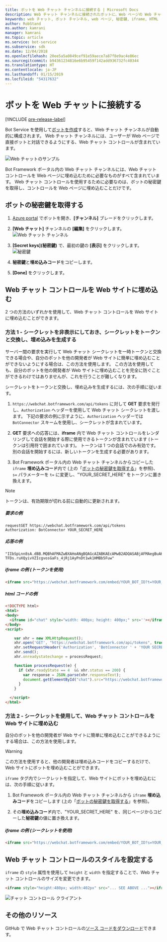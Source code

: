 ```yaml
---
title: ボットを Web チャット チャンネルに接続する | Microsoft Docs
description: Web チャット チャンネルに接続されたボットに、Web ページの Web チャット コントロールを使用する方法について説明します。
keywords: web チャット, ボット チャンネル, web ページ, 秘密鍵, iframe, HTML
author: RobStand
ms.author: kamrani
manager: kamrani
ms.topic: article
ms.service: bot-service
ms.subservice: sdk
ms.date: 12/04/2018
ms.openlocfilehash: 20ee5a5a0849cef91e59aece7a87f8e9ac4e86ec
ms.sourcegitcommit: b94361234816e6b95459f142add936732fc40344
ms.translationtype: HT
ms.contentlocale: ja-JP
ms.lasthandoff: 01/15/2019
ms.locfileid: "54317632"
---
```

# <a name="connect-a-bot-to-web-chat"></a>ボットを Web チャットに接続する

[!INCLUDE [pre-release-label](./includes/pre-release-label.md)]

Bot Service を使用して[ボットを作成](bot-service-quickstart.md)すると、Web チャット チャンネルが自動的に構成されます。 Web チャット チャンネルには、ユーザーが Web ページで直接ボットと対話できるようにする、Web チャット コントロールが含まれています。

![Web チャットのサンプル](./media/bot-service-channel-webchat/create-a-bot.png)

Bot Framework ポータル内の Web チャット チャンネルには、Web チャット コントロールを Web ページに埋め込むために必要なものがすべて含まれています。 Web チャット コントロールを使用するために必要なのは、ボットの秘密鍵を取得し、コントロールを Web ページに埋め込むことだけです。

## <a id="step-1"></a>ボットの秘密鍵を取得する

1. [Azure portal](http://portal.azure.com) でボットを開き、**[チャンネル]** ブレードをクリックします。

2. **[Web チャット]** チャンネルの **[編集]** をクリックします。  
![Web チャット チャンネル](./media/bot-service-channel-webchat/bot-service-channel-list.png)

3. **[Secret keys]\(秘密鍵\)** で、最初の鍵の **[表示]** をクリックします。  
![秘密鍵](./media/bot-service-channel-webchat/secret-key.png)

4. **秘密鍵**と**埋め込みコード**をコピーします。

5. **[Done]** をクリックします。

## <a name="embed-the-web-chat-control-in-your-website"></a>Web チャット コントロールを Web サイトに埋め込む

2 つの方法のいずれかを使用して、Web チャット コントロールを Web サイトに埋め込むことができます。

### <a name="option-1---keep-your-secret-hidden-exchange-your-secret-for-a-token-and-generate-the-embed"></a>方法 1 - シークレットを非表示にしておき、シークレットをトークンと交換し、埋め込みを生成する

サーバー間の要求を実行して Web チャット シークレットを一時トークンと交換できる場合や、自分のボットを他の開発者が Web サイトに簡単に埋め込むことができないようにする場合は、この方法を使用します。 この方法を使用しても、自分のボットを他の開発者が Web サイトに埋め込むことを完全に防ぐことができるわけではありませんが、これを行うことが難しくなります。

シークレットをトークンと交換し、埋め込みを生成するには、次の手順に従います。

1. `https://webchat.botframework.com/api/tokens` に対して **GET** 要求を発行し、`Authorization` ヘッダーを使用して Web チャット シークレットを渡します。 下記の要求の例に示すように、`Authorization` ヘッダーでは `BotConnector` スキームを使用し、シークレットが含まれています。

2. **GET** 要求への応答には、**iframe** 内で Web チャット コントロールをレンダリングして会話を開始する際に使用できるトークンが含まれています (トークンは引用符で囲まれています)。 トークンは 1 つの会話でのみ有効です。別の会話を開始するには、新しいトークンを生成する必要があります。

3. Bot Framework ポータル内の Web チャット チャンネルからコピーした `iframe` **埋め込みコード**内で (上の「[ボットの秘密鍵を取得する](#step-1)」を参照)、`s=` パラメーターを `t=` に変更し、"YOUR_SECRET_HERE" をトークンに置き換えます。

> [!NOTE]
> トークンは、有効期限が切れる前に自動的に更新されます。 

##### <a name="example-request"></a>要求の例

```
requestGET https://webchat.botframework.com/api/tokens
Authorization: BotConnector YOUR_SECRET_HERE
```

##### <a name="example-response"></a>応答の例 

```response
"IIbSpLnn8sA.dBB.MQBhAFMAZwBXAHoANgBQAGcAZABKAEcAMwB2ADQASABjAFMAegBuAHYANwA.bbguxyOv0gE.cccJjH-TFDs.ruXQyivVZIcgvosGaFs_4jRj1AyPnDt1wk1HMBb5Fuw"
```

##### <a name="example-iframe-using-token"></a>iframe の例 (トークンを使用)

```html
<iframe src="https://webchat.botframework.com/embed/YOUR_BOT_ID?t=YOUR_TOKEN_HERE"></iframe>
```

##### <a name="example-html-code"></a>html コードの例
```html
<!DOCTYPE html>
<html>
<body>
  <iframe id="chat" style="width: 400px; height: 400px;" src=''></iframe>
</body>
<script>

    var xhr = new XMLHttpRequest();
    xhr.open('GET', "https://webchat.botframework.com/api/tokens", true);
    xhr.setRequestHeader('Authorization', 'BotConnector ' + 'YOUR SECRET HERE');
    xhr.send();
    xhr.onreadystatechange = processRequest;

    function processRequest(e) {
      if (xhr.readyState == 4  && xhr.status == 200) {
        var response = JSON.parse(xhr.responseText);
        document.getElementById("chat").src="https://webchat.botframework.com/embed/lucas-direct-line?t="+response
      }
    }

  </script>
</html>
```

### <a id="option-2"></a>方法 2 - シークレットを使用して、Web チャット コントロールを Web サイトに埋め込む

自分のボットを他の開発者が Web サイトに簡単に埋め込むことができるようにする場合は、この方法を使用します。 

> [!WARNING]
> この方法を使用すると、他の開発者は埋め込みコードをコピーするだけで、Web サイトにボットを埋め込むことができます。

`iframe` タグ内でシークレットを指定して、Web サイトにボットを埋め込むには、次の手順に従います。

1. Bot Framework ポータル内の Web チャット チャンネルから `iframe` **埋め込みコード**をコピーします (上の「[ボットの秘密鍵を取得する](#step-1)」を参照)。

2. その**埋め込みコード**内で、"YOUR_SECRET_HERE" を、同じページからコピーした**秘密鍵**の値に置き換えます。

##### <a name="example-iframe-using-secret"></a>iframe の例 (シークレットを使用)

```html
<iframe src="https://webchat.botframework.com/embed/YOUR_BOT_ID?s=YOUR_SECRET_HERE"></iframe>
```

## <a name="style-the-web-chat-control"></a>Web チャット コントロールのスタイルを設定する

`iframe` の `style` 属性を使用して `height` と `width` を指定することで、Web チャット コントロールのサイズを変更できます。

```html
<iframe style="height:480px; width:402px" src="... SEE ABOVE ..."></iframe>
```

![チャット コントロール クライアント](./media/chatwidget-client.png)

## <a name="additional-resources"></a>その他のリソース

GitHub で Web チャット コントロールの[ソース コードをダウンロード](https://aka.ms/BotFramework-WebChat-V4)できます。
